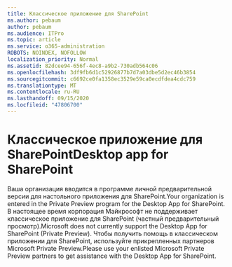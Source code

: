 ```yaml
---
title: Классическое приложение для SharePoint
ms.author: pebaum
author: pebaum
ms.audience: ITPro
ms.topic: article
ms.service: o365-administration
ROBOTS: NOINDEX, NOFOLLOW
localization_priority: Normal
ms.assetid: 82dcee94-656f-4ec8-a9b2-730adb564c06
ms.openlocfilehash: 3df9fb6d1c52926877b7d7a03dbe5d2ec46b3854
ms.sourcegitcommit: c6692ce0fa1358ec3529e59ca0ecdfdea4cdc759
ms.translationtype: MT
ms.contentlocale: ru-RU
ms.lasthandoff: 09/15/2020
ms.locfileid: "47806700"
---
```

# <a name="desktop-app-for-sharepoint"></a><span data-ttu-id="32f43-102">Классическое приложение для SharePoint</span><span class="sxs-lookup"><span data-stu-id="32f43-102">Desktop app for SharePoint</span></span>

<span data-ttu-id="32f43-103">Ваша организация вводится в программе личной предварительной версии для настольного приложения для SharePoint.</span><span class="sxs-lookup"><span data-stu-id="32f43-103">Your organization is entered in the Private Preview program for the Desktop App for SharePoint.</span></span> <span data-ttu-id="32f43-104">В настоящее время корпорация Майкрософт не поддерживает классическое приложение для SharePoint (частный предварительный просмотр).</span><span class="sxs-lookup"><span data-stu-id="32f43-104">Microsoft does not currently support the Desktop App for SharePoint (Private Preview).</span></span> <span data-ttu-id="32f43-105">Чтобы получить помощь в классическом приложении для SharePoint, используйте прикрепленных партнеров Microsoft Private Preview.</span><span class="sxs-lookup"><span data-stu-id="32f43-105">Please use your enlisted Microsoft Private Preview partners to get assistance with the Desktop App for SharePoint.</span></span>
